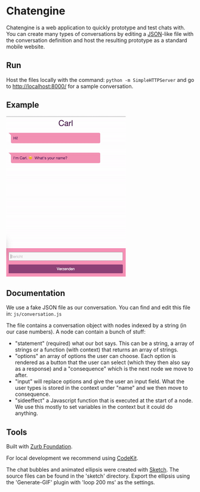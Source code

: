 # Chatengine

Chatengine is a web application to quickly prototype and test chats with. You can create many types of conversations by editing a [JSON](http://json.org/)-like file with the conversation definition and host the resulting prototype as a standard mobile website.

## Run

Host the files locally with the command: ``python -m SimpleHTTPServer`` and go to [http://localhost:8000/](http://localhost:8000/) for a sample conversation.

## Example

![example conversation](example.gif)

## Documentation

We use a fake JSON file as our conversation. You can find and edit this file in: ``js/conversation.js``

The file contains a conversation object with nodes indexed by a string (in our case numbers). A node can contain a bunch of stuff:

* "statement" (required) what our bot says. This can be a string, a array of strings or a function (with context) that returns an array of strings.
* "options" an array of options the user can choose. Each option is rendered as a button that the user can select (which they then also say as a response) and a "consequence" which is the next node we move to after.
* "input" will replace options and give the user an input field. What the user types is stored in the context under "name" and we then move to consequence.
* "sideeffect" a Javascript function that is executed at the start of a node. We use this mostly to set variables in the context but it could do anything.

## Tools

Built with [Zurb Foundation](http://foundation.zurb.com).

For local development we recommend using [CodeKit](http://incident57.com/codekit/).

The chat bubbles and animated ellipsis were created with [Sketch](http://www.sketchapp.com). The source files can be found in the 'sketch' directory. Export the ellipsis using the 'Generate-GIF' plugin with 'loop 200 ms' as the settings.